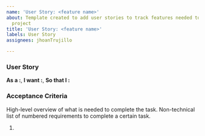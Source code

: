 ```yaml
---
name: 'User Story: <feature name>'
about: Template created to add user stories to track features needed to complete our
  project
title: 'User Story: <feature name>'
labels: User Story
assignees: jhoanTrujillo

---
```


### User Story

**As a :**,
**I want :**,
**So that I :**

### Acceptance Criteria 
High-level overview of what is needed to complete the task. Non-technical list of numbered requirements to complete a certain task. 

1.
